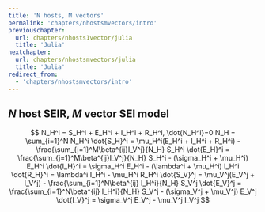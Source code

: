 ```yaml
---
title: 'N hosts, M vectors'
permalink: 'chapters/nhostsmvectors/intro'
previouschapter:
  url: chapters/nhosts1vector/julia
  title: 'Julia'
nextchapter:
  url: chapters/nhostsmvectors/julia
  title: 'Julia'
redirect_from:
  - 'chapters/nhostsmvectors/intro'
---
```


## $N$ host SEIR, $M$ vector SEI model

$$
N_H^i = S_H^i + E_H^i + I_H^i + R_H^i, \dot{N_H^i}=0
N_H = \sum_{i=1}^N N_H^i
\dot{S_H}^i = \mu_H^i(E_H^i + I_H^i + R_H^i) - \frac{\sum_{j=1}^M\beta^{ij}I_V^j}{N_H} S_H^i
\dot{E_H}^i = \frac{\sum_{j=1}^M\beta^{ij}I_V^j}{N_H} S_H^i - (\sigma_H^i + \mu_H^i) E_H^i
\dot{I_H}^i = \sigma_H^i E_H^i - (\lambda^i + \mu_H^i) I_H^i
\dot{R_H}^i = \lambda^i I_H^i - \mu_H^i R_H^i
\dot{S_V}^j = \mu_V^j(E_V^j + I_V^j) - \frac{\sum_{i=1}^N\beta^{ij} I_H^i}{N_H} S_V^j
\dot{E_V}^j = \frac{\sum_{i=1}^N\beta^{ij} I_H^i}{N_H} S_V^j - (\sigma_V^j + \mu_V^j) E_V^j
\dot{I_V}^j = \sigma_V^j E_V^j - \mu_V^j I_V^j
$$

